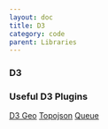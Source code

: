 ```yaml
---
layout: doc
title: D3
category: code
parent: Libraries
---
```


### D3

### Useful D3 Plugins

[D3 Geo]()
[Topojson]()
[Queue]()

